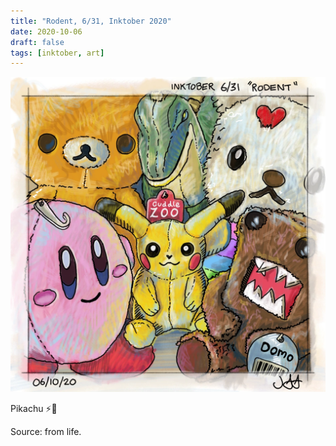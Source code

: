 ```yaml
---
title: "Rodent, 6/31, Inktober 2020"
date: 2020-10-06
draft: false
tags: [inktober, art]
---
```


![WEBP](rodent.webp "Rodent")

Pikachu ⚡🐀

Source: from life.
